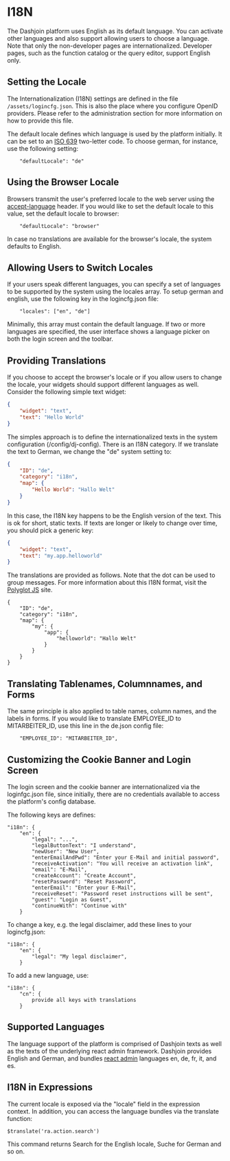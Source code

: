# I18N

The Dashjoin platform uses English as its default language. You can activate other languages
and also support allowing users to choose a language.
Note that only the non-developer pages are internationalized. Developer pages, such as the function
catalog or the query editor, support English only.

## Setting the Locale

The Internationalization (I18N) settings are defined in the file ```/assets/logincfg.json```. This is
also the place where you configure OpenID providers. Please refer to the administration section for more
information on how to provide this file.

The default locale defines which language is used by the platform initially. 
It can be set to an [ISO 639](https://en.wikipedia.org/wiki/List_of_ISO_639_language_codes) two-letter code.
To choose german, for instance, use the following setting:

```text
    "defaultLocale": "de"
```

## Using the Browser Locale

Browsers transmit the user's preferred locale to the web server using the [accept-language](https://developer.mozilla.org/en-US/docs/Web/HTTP/Headers/Accept-Language) header.
If you would like to set the default locale to this value, set the default locale to browser:

```text
    "defaultLocale": "browser"
```

In case no translations are available for the browser's locale, the system defaults to English.

## Allowing Users to Switch Locales

If your users speak different languages, you can specify a set of languages to be supported by the system using
the locales array. To setup german and english, use the following key in the logincfg.json file:

```text
    "locales": ["en", "de"]
```

Minimally, this array must contain the default language. If two or more languages are specified,
the user interface shows a language picker on both the login screen and the toolbar.

## Providing Translations

If you choose to accept the browser's locale or if you allow users to change the locale, your widgets
should support different languages as well. Consider the following simple text widget:

```json
{
    "widget": "text",
    "text": "Hello World"
}
```

The simples approach is to define the internationalized texts in the system configuration (/config/dj-config).
There is an I18N category. If we translate the text to German, we change the "de" system setting to:

```json
{
    "ID": "de",
    "category": "i18n",
    "map": {
        "Hello World": "Hallo Welt"
    }
}
```
 
In this case, the I18N key happens to be the English version of the text. This is ok for short, static texts.
If texts are longer or likely to change over time, you should pick a generic key:

```json
{
    "widget": "text",
    "text": "my.app.helloworld"
}
```

The translations are provided as follows. Note that the dot can be used to group messages.
For more information about this I18N format, visit the [Polyglot JS](https://airbnb.io/polyglot.js/) site.

```
{
    "ID": "de",
    "category": "i18n",
    "map": {
        "my": {
            "app": {
                "helloworld": "Hallo Welt"
            }
        }
    }
}
```

## Translating Tablenames, Columnnames, and Forms

The same principle is also applied to table names, column names, and the labels in forms.
If you would like to translate  EMPLOYEE_ID to MITARBEITER_ID, use this line in the de.json config file:

```text
    "EMPLOYEE_ID": "MITARBEITER_ID",
```

## Customizing the Cookie Banner and Login Screen

The login screen and the cookie banner are internationalized via the loginfgc.json file, since initially,
there are no credentials available to access the platform's config database.

The following keys are defines:

```
"i18n": {
    "en": {
        "legal": "...",
        "legalButtonText": "I understand",
        "newUser": "New User",
        "enterEmailAndPwd": "Enter your E-Mail and initial password",
        "receiveActivation": "You will receive an activation link",
        "email": "E-Mail",
        "createAccount": "Create Account",
        "resetPassword": "Reset Password",
        "enterEmail": "Enter your E-Mail",
        "receiveReset": "Password reset instructions will be sent",
        "guest": "Login as Guest",
        "continueWith": "Continue with"
    }
```

To change a key, e.g. the legal disclaimer, add these lines to your logincfg.json:

```
"i18n": {
    "en": {
        "legal": "My legal disclaimer",
    }
```

To add a new language, use:

```
"i18n": {
    "cn": {
        provide all keys with translations
    }
```

## Supported Languages

The language support of the platform is comprised of Dashjoin texts as well as the texts of the underlying
react admin framework. 
Dashjoin provides English and German, and bundles [react admin](https://marmelab.com/react-admin/TranslationLocales.html) languages en, de, fr, it, and es.

## I18N in Expressions

The current locale is exposed via the "locale" field in the expression context.
In addition, you can access the language bundles via the translate function:

```
$translate('ra.action.search')
```

This command returns Search for the English locale, Suche for German and so on.
